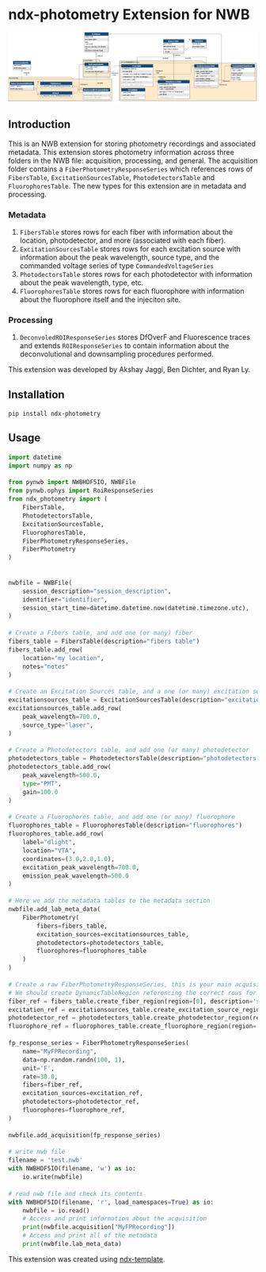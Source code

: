 # ndx-photometry Extension for NWB
<!-- [![Build Status](https://travis-ci.com/akshay-jaggi/ndx-photometry.svg?branch=master)](https://travis-ci.com/akshay-jaggi/ndx-photometry)
[![Documentation Status](https://readthedocs.org/projects/ndx-photometry/badge/?version=latest)](https://ndx-photometry.readthedocs.io/en/latest/?badge=latest) -->

![NWB - Photometry](ndx-photometry.png)

## Introduction
This is an NWB extension for storing photometry recordings and associated metadata. This extension stores photometry information across three folders in the NWB file: acquisition, processing, and general. The acquisition folder contains a `FiberPhotometryResponseSeries` which references rows of `FibersTable`, `ExcitationSourcesTable`, `PhotodetectorsTable` and `FluorophoresTable`. The new types for this extension are in metadata and processing.

### Metadata
1. `FibersTable` stores rows for each fiber with information about the location, photodetector, and more (associated with each fiber).
2. `ExcitationSourcesTable` stores rows for each excitation source with information about the peak wavelength, source type, and the commanded voltage series of type `CommandedVoltageSeries`
3. `PhotodectorsTable` stores rows for each photodetector with information about the peak wavelength, type, etc.
4. `FluorophoresTable` stores rows for each fluorophore with information about the fluorophore itself and the injeciton site.

### Processing
1. `DeconvoledROIResponseSeries` stores DfOverF and Fluorescence traces and extends `ROIResponseSeries` to contain information about the deconvolutional and downsampling procedures performed.


This extension was developed by Akshay Jaggi, Ben Dichter, and Ryan Ly.


## Installation

```
pip install ndx-photometry
```


## Usage

```python
import datetime
import numpy as np

from pynwb import NWBHDF5IO, NWBFile
from pynwb.ophys import RoiResponseSeries
from ndx_photometry import (
    FibersTable,
    PhotodetectorsTable,
    ExcitationSourcesTable,
    FluorophoresTable,
    FiberPhotometryResponseSeries,
    FiberPhotometry
)


nwbfile = NWBFile(
    session_description="session_description",
    identifier="identifier",
    session_start_time=datetime.datetime.now(datetime.timezone.utc),
)

# Create a Fibers table, and add one (or many) fiber
fibers_table = FibersTable(description="fibers table")
fibers_table.add_row(
    location="my location",
    notes="notes"
)

# Create an Excitation Sources table, and a one (or many) excitation source
excitationsources_table = ExcitationSourcesTable(description="excitation sources table")
excitationsources_table.add_row(
    peak_wavelength=700.0,
    source_type="laser",
)

# Create a Photodetectors table, and add one (or many) photodetector
photodetectors_table = PhotodetectorsTable(description="photodetectors table")
photodetectors_table.add_row(
    peak_wavelength=500.0,
    type="PMT",
    gain=100.0
)

# Create a Fluorophores table, and add one (or many) fluorophore
fluorophores_table = FluorophoresTable(description="fluorophores")
fluorophores_table.add_row(
    label="dlight",
    location="VTA",
    coordinates=(3.0,2.0,1.0),
    excitation_peak_wavelength=700.0,
    emission_peak_wavelength=500.0
)

# Here we add the metadata tables to the metadata section
nwbfile.add_lab_meta_data(
    FiberPhotometry(
        fibers=fibers_table,
        excitation_sources=excitationsources_table,
        photodetectors=photodetectors_table,
        fluorophores=fluorophores_table
    )
)

# Create a raw FiberPhotometryResponseSeries, this is your main acquisition
# We should create DynamicTableRegion referencing the correct rows for each table
fiber_ref = fibers_table.create_fiber_region(region=[0], description='source fiber')
excitation_ref = excitationsources_table.create_excitation_source_region(region=[0], description='excitation sources')
photodetector_ref = photodetectors_table.create_photodetector_region(region=[0], description='photodetector')
fluorophore_ref = fluorophores_table.create_fluorophore_region(region=[0], description='fluorophore')

fp_response_series = FiberPhotometryResponseSeries(
    name="MyFPRecording",
    data=np.random.randn(100, 1),
    unit='F',
    rate=30.0,
    fibers=fiber_ref,
    excitation_sources=excitation_ref,
    photodetectors=photodetector_ref,
    fluorophores=fluorophore_ref,
)

nwbfile.add_acquisition(fp_response_series)

# write nwb file
filename = 'test.nwb'
with NWBHDF5IO(filename, 'w') as io:
    io.write(nwbfile)

# read nwb file and check its contents
with NWBHDF5IO(filename, 'r', load_namespaces=True) as io:
    nwbfile = io.read()
    # Access and print information about the acquisition
    print(nwbfile.acquisition["MyFPRecording"])
    # Access and print all of the metadata
    print(nwbfile.lab_meta_data)
```

This extension was created using [ndx-template](https://github.com/nwb-extensions/ndx-template).

